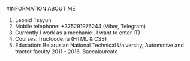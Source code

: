 #INFORMATION ABOUT ME
 1. Leonid Tsayun
 2. Mobile telephone: +375291976244 (Viber, Telegram)
 3. Currently I work as a mechanic . I want to enter IT)
 4. Courses: fructcode.ru (HTML & CSS)
 5. Education: Belarusian National Technical University,  Automotive and tractor faculty 2011 - 2016, Baccalaureate
